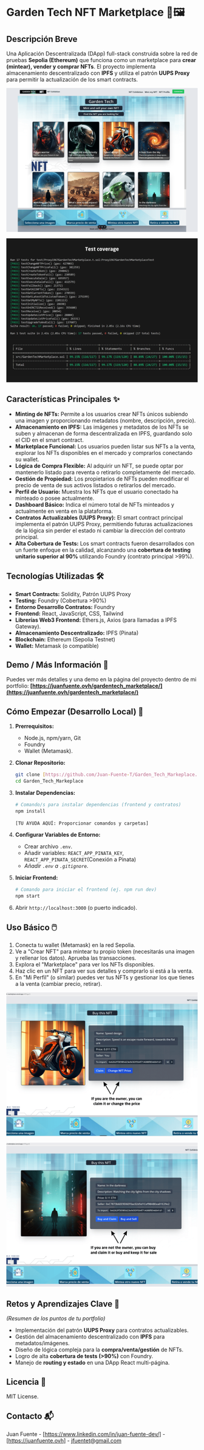 # Garden Tech NFT Marketplace 🌳🖼️

## Descripción Breve

Una Aplicación Descentralizada (DApp) full-stack construida sobre la red de pruebas **Sepolia (Ethereum)** que funciona como un marketplace para **crear (mintear), vender y comprar NFTs**. El proyecto implementa almacenamiento descentralizado con **IPFS** y utiliza el patrón **UUPS Proxy** para permitir la actualización de los smart contracts.

![Garden Tech Marketplace Screenshot](src/assets/GardenTechImage1.png)

![Foundry Test Coverage](src/assets/GardenTechTestCoverage.png)

## Características Principales ✨

* **Minting de NFTs:** Permite a los usuarios crear NFTs únicos subiendo una imagen y proporcionando metadatos (nombre, descripción, precio).
* **Almacenamiento en IPFS:** Las imágenes y metadatos de los NFTs se suben y almacenan de forma descentralizada en IPFS, guardando solo el CID en el smart contract.
* **Marketplace Funcional:** Los usuarios pueden listar sus NFTs a la venta, explorar los NFTs disponibles en el mercado y comprarlos conectando su wallet.
* **Lógica de Compra Flexible:** Al adquirir un NFT, se puede optar por mantenerlo listado para reventa o retirarlo completamente del mercado.
* **Gestión de Propiedad:** Los propietarios de NFTs pueden modificar el precio de venta de sus activos listados o retirarlos del mercado.
* **Perfil de Usuario:** Muestra los NFTs que el usuario conectado ha minteado o posee actualmente.
* **Dashboard Básico:** Indica el número total de NFTs minteados y actualmente en venta en la plataforma.
* **Contratos Actualizables (UUPS Proxy):** El smart contract principal implementa el patrón UUPS Proxy, permitiendo futuras actualizaciones de la lógica sin perder el estado ni cambiar la dirección del contrato principal.
* **Alta Cobertura de Tests:** Los smart contracts fueron desarrollados con un fuerte enfoque en la calidad, alcanzando una **cobertura de testing unitario superior al 90%** utilizando Foundry (contrato principal >99%).

## Tecnologías Utilizadas 🛠️

* **Smart Contracts:** Solidity, Patrón UUPS Proxy
* **Testing:** Foundry (Cobertura >90%)
* **Entorno Desarrollo Contratos:** Foundry
* **Frontend:** React, JavaScript, CSS, Tailwind
* **Librerías Web3 Frontend:** Ethers.js, Axios (para llamadas a IPFS Gateway).
* **Almacenamiento Descentralizado:** IPFS (Pinata) 
* **Blockchain:** Ethereum (Sepolia Testnet)
* **Wallet:** Metamask (o compatible)

## Demo / Más Información 🔗

Puedes ver más detalles y una demo en la página del proyecto dentro de mi portfolio:
**[https://juanfuente.ovh/gardentech_marketplace/](https://juanfuente.ovh/gardentech_marketplace/)**

## Cómo Empezar (Desarrollo Local) 🚀

1.  **Prerrequisitos:**
    * Node.js, npm/yarn, Git
    * Foundry 
    * Wallet (Metamask).

2.  **Clonar Repositorio:**
    ```bash
    git clone [https://github.com/Juan-Fuente-T/Garden_Tech_Markeplace.git](https://github.com/Juan-Fuente-T/Garden_Tech_Markeplace.git)
    cd Garden_Tech_Markeplace
    ```
3.  **Instalar Dependencias:**
    ```bash
    # Comando/s para instalar dependencias (frontend y contratos)
    npm install
    ```
    `[TU AYUDA AQUÍ: Proporcionar comandos y carpetas]`
4.  **Configurar Variables de Entorno:**
    * Crear archivo `.env`.
    * Añadir variables: `REACT_APP_PINATA_KEY`, `REACT_APP_PINATA_SECRET`(Conexión a Pinata)
    * *Añadir `.env` a `.gitignore`.*
5.  **Iniciar Frontend:**
    ```bash
    # Comando para iniciar el frontend (ej. npm run dev)
    npm start
    ```
6.  Abrir `http://localhost:3000` (o puerto indicado).

## Uso Básico 🖱️

1.  Conecta tu wallet (Metamask) en la red Sepolia.
2.  Ve a "Crear NFT" para mintear tu propio token (necesitarás una imagen y rellenar los datos). Aprueba las transacciones.
3.  Explora el "Marketplace" para ver los NFTs disponibles.
4.  Haz clic en un NFT para ver sus detalles y comprarlo si está a la venta.
5.  En "Mi Perfil" (o similar) puedes ver tus NFTs y gestionar los que tienes a la venta (cambiar precio, retirar).
   

![Garden Tech Usage](src/assets/GardenTechImage2.png)

![Garden Tech Usage](src/assets/GardenTechImage3.png)

## Retos y Aprendizajes Clave 🧠

*(Resumen de los puntos de tu portfolio)*
* Implementación del patrón **UUPS Proxy** para contratos actualizables.
* Gestión del almacenamiento descentralizado con **IPFS** para metadatos/imágenes.
* Diseño de lógica compleja para la **compra/venta/gestión** de NFTs.
* Logro de alta **cobertura de tests (>90%)** con Foundry.
* Manejo de **routing y estado** en una DApp React multi-página.

## Licencia 📄

MIT License.

## Contacto 📬

Juan Fuente - [https://www.linkedin.com/in/juan-fuente-dev/] - [https://juanfuente.ovh] - jfuentet@gmail.com
